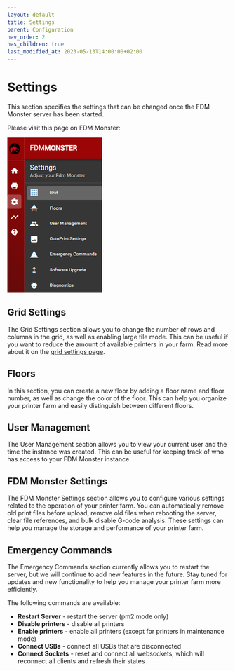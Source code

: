 ```yaml
---
layout: default
title: Settings
parent: Configuration
nav_order: 2
has_children: true
last_modified_at: 2023-05-13T14:00:00+02:00
---
```


# Settings

This section specifies the settings that can be changed once the FDM Monster server has been started.

Please visit this page on FDM Monster:

![img.png](settings.png)

## Grid Settings

The Grid Settings section allows you to change the number of rows and columns in the grid, as well as enabling large tile mode. This can be useful if you want to reduce the amount of available printers in your farm.
Read more about it on the [grid settings page](grid_settings.md).

## Floors

In this section, you can create a new floor by adding a floor name and floor number, as well as change the color of the floor. This can help you organize your printer farm and easily distinguish between different floors.

## User Management

The User Management section allows you to view your current user and the time the instance was created. This can be useful for keeping track of who has access to your FDM Monster instance.

## FDM Monster Settings

The FDM Monster Settings section allows you to configure various settings related to the operation of your printer farm. You can automatically remove old print files before upload, remove old files when rebooting the server, clear file references, and bulk disable G-code analysis. These settings can help you manage the storage and performance of your printer farm.

## Emergency Commands

The Emergency Commands section currently allows you to restart the server, but we will continue to add new features in the future. Stay tuned for updates and new functionality to help you manage your printer farm more efficiently.

The following commands are available:

- **Restart Server** - restart the server (pm2 mode only)
- **Disable printers** - disable all printers
- **Enable printers** - enable all printers (except for printers in maintenance mode)
- **Connect USBs** - connect all USBs that are disconnected
- **Connect Sockets** - reset and connect all websockets, which will reconnect all clients and refresh their states
